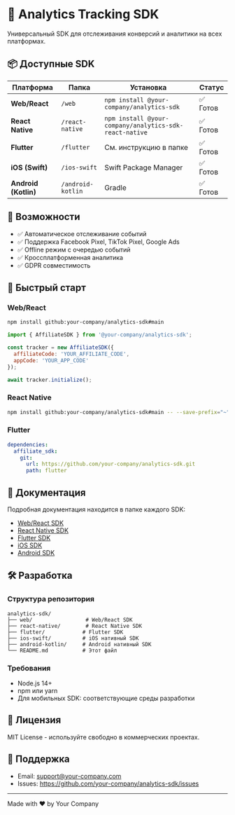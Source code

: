# 🚀 Analytics Tracking SDK

Универсальный SDK для отслеживания конверсий и аналитики на всех платформах.

## 📦 Доступные SDK

| Платформа | Папка | Установка | Статус |
|-----------|-------|-----------|---------|
| **Web/React** | `/web` | `npm install @your-company/analytics-sdk` | ✅ Готов |
| **React Native** | `/react-native` | `npm install @your-company/analytics-sdk-react-native` | ✅ Готов |
| **Flutter** | `/flutter` | См. инструкцию в папке | ✅ Готов |
| **iOS (Swift)** | `/ios-swift` | Swift Package Manager | ✅ Готов |
| **Android (Kotlin)** | `/android-kotlin` | Gradle | ✅ Готов |

## 🎯 Возможности

- ✅ Автоматическое отслеживание событий
- ✅ Поддержка Facebook Pixel, TikTok Pixel, Google Ads
- ✅ Offline режим с очередью событий
- ✅ Кроссплатформенная аналитика
- ✅ GDPR совместимость

## 🚀 Быстрый старт

### Web/React
```bash
npm install github:your-company/analytics-sdk#main
```

```javascript
import { AffiliateSDK } from '@your-company/analytics-sdk';

const tracker = new AffiliateSDK({
  affiliateCode: 'YOUR_AFFILIATE_CODE',
  appCode: 'YOUR_APP_CODE'
});

await tracker.initialize();
```

### React Native
```bash
npm install github:your-company/analytics-sdk#main -- --save-prefix="~" -- react-native
```

### Flutter
```yaml
dependencies:
  affiliate_sdk:
    git:
      url: https://github.com/your-company/analytics-sdk.git
      path: flutter
```

## 📖 Документация

Подробная документация находится в папке каждого SDK:
- [Web/React SDK](/web/README.md)
- [React Native SDK](/react-native/README.md)
- [Flutter SDK](/flutter/README.md)
- [iOS SDK](/ios-swift/README.md)
- [Android SDK](/android-kotlin/README.md)

## 🛠 Разработка

### Структура репозитория
```
analytics-sdk/
├── web/                 # Web/React SDK
├── react-native/        # React Native SDK
├── flutter/            # Flutter SDK
├── ios-swift/          # iOS нативный SDK
├── android-kotlin/     # Android нативный SDK
└── README.md           # Этот файл
```

### Требования
- Node.js 14+
- npm или yarn
- Для мобильных SDK: соответствующие среды разработки

## 📄 Лицензия

MIT License - используйте свободно в коммерческих проектах.

## 🤝 Поддержка

- Email: support@your-company.com
- Issues: https://github.com/your-company/analytics-sdk/issues

---

Made with ❤️ by Your Company